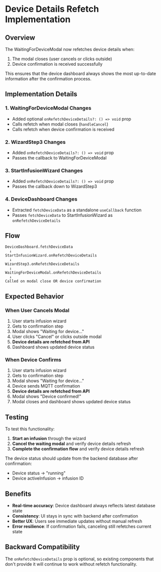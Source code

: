 # Device Details Refetch Implementation

## Overview

The WaitingForDeviceModal now refetches device details when:

1. The modal closes (user cancels or clicks outside)
2. Device confirmation is received successfully

This ensures that the device dashboard always shows the most up-to-date information after the confirmation process.

## Implementation Details

### 1. WaitingForDeviceModal Changes

- Added optional `onRefetchDeviceDetails?: () => void` prop
- Calls refetch when modal closes (`handleCancel`)
- Calls refetch when device confirmation is received

### 2. WizardStep3 Changes

- Added `onRefetchDeviceDetails?: () => void` prop
- Passes the callback to WaitingForDeviceModal

### 3. StartInfusionWizard Changes

- Added `onRefetchDeviceDetails?: () => void` prop
- Passes the callback down to WizardStep3

### 4. DeviceDashboard Changes

- Extracted `fetchDeviceData` as a standalone `useCallback` function
- Passes `fetchDeviceData` to StartInfusionWizard as `onRefetchDeviceDetails`

## Flow

```
DeviceDashboard.fetchDeviceData
  ↓
StartInfusionWizard.onRefetchDeviceDetails
  ↓
WizardStep3.onRefetchDeviceDetails
  ↓
WaitingForDeviceModal.onRefetchDeviceDetails
  ↓
Called on modal close OR device confirmation
```

## Expected Behavior

### When User Cancels Modal

1. User starts infusion wizard
2. Gets to confirmation step
3. Modal shows "Waiting for device..."
4. User clicks "Cancel" or clicks outside modal
5. **Device details are refetched from API**
6. Dashboard shows updated device status

### When Device Confirms

1. User starts infusion wizard
2. Gets to confirmation step
3. Modal shows "Waiting for device..."
4. Device sends MQTT confirmation
5. **Device details are refetched from API**
6. Modal shows "Device confirmed!"
7. Modal closes and dashboard shows updated device status

## Testing

To test this functionality:

1. **Start an infusion** through the wizard
2. **Cancel the waiting modal** and verify device details refresh
3. **Complete the confirmation flow** and verify device details refresh

The device status should update from the backend database after confirmation:

- Device status → "running"
- Device activeInfusion → infusion ID

## Benefits

- **Real-time accuracy**: Device dashboard always reflects latest database state
- **Consistency**: UI stays in sync with backend after confirmation
- **Better UX**: Users see immediate updates without manual refresh
- **Error resilience**: If confirmation fails, canceling still refetches current state

## Backward Compatibility

The `onRefetchDeviceDetails` prop is optional, so existing components that don't provide it will continue to work without refetch functionality.
